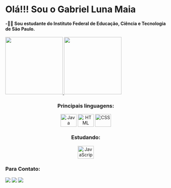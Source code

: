 <h1>Olá!!! Sou o Gabriel Luna Maia </h1>
<b>-👨‍🎓 Sou estudante do Instituto Federal de Educação, Ciência e Tecnologia de São Paulo.</b>
<br/>
<br/>
<div>

 <a href="https://github.com/Gabriellluna">
  <img height="180em" src="https://github-readme-stats.vercel.app/api?username=Gabriellluna&show_icons=true&theme=onedark&include_all_commits=true&count_private=true&locale=pt-br"/>
  <img height="180em" src="https://github-readme-stats.vercel.app/api/top-langs/?username=Gabriellluna&layout=compact&langs_count=16&theme=onedark&locale=pt-br"/>
   </a>

 
<div style="text-align:center">
   <h3>Principais linguagens:</h3>
  <a href="https://github.com/Gabriellluna"><img align="center" alt="Java" height="40" width="50" src="https://cdn.jsdelivr.net/gh/devicons/devicon/icons/java/java-original.svg" /></a>
  <a href="https://github.com/Gabriellluna"><img align="center" alt="HTML" height="40" width="50" src="https://cdn.jsdelivr.net/gh/devicons/devicon/icons/html5/html5-original.svg" /></a>
  <a href="https://github.com/Gabriellluna"><img align="center" alt="CSS" height="40" width="50" src="https://cdn.jsdelivr.net/gh/devicons/devicon/icons/css3/css3-original.svg" /></a>
</div>

<div style="text-align:center">
<h3>Estudando:</h3>
<a href="https://github.com/Gabriellluna"><img align="center" alt="JavaScript" height="40" width="50" src="https://cdn.jsdelivr.net/gh/devicons/devicon/icons/javascript/javascript-plain.svg" /></a>
</div>
<div> 
  <h3>Para Contato:</h3>
  <a href="https://instagram.com/gabriellluna_" target="_blank"><img src="https://img.shields.io/badge/-Instagram-%23E4405F?style=for-the-badge&logo=instagram&logoColor=white" target="_blank"></a>
  <a href="mailto:glunamaia@gmail.com"><img src="https://img.shields.io/badge/-Gmail-%23333?style=for-the-badge&logo=gmail&logoColor=white" target="_blank"></a>
  <a href="https://www.linkedin.com/in/gabriel-luna-2b20972a8/" target="_blank"><img src="https://img.shields.io/badge/-LinkedIn-%230077B5?style=for-the-badge&logo=linkedin&logoColor=white"></a> 
</div>

